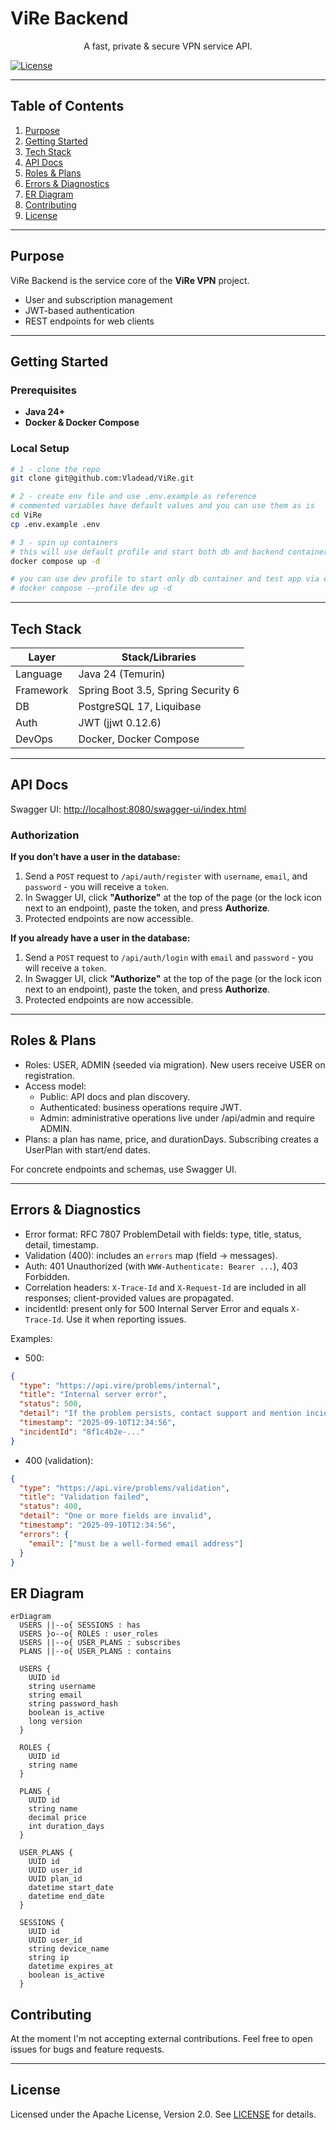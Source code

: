 # ViRe Backend <!-- Project Title -->

<p align="center">
  A fast, private & secure VPN service API.
</p>

[![License](https://img.shields.io/github/license/Vladead/ViRe)](LICENSE)

---

## Table of Contents
1. [Purpose](#purpose)
2. [Getting Started](#getting-started)
3. [Tech Stack](#tech-stack)
4. [API Docs](#api-docs)
5. [Roles & Plans](#roles--plans)
6. [Errors & Diagnostics](#errors--diagnostics)
7. [ER Diagram](#er-diagram)
8. [Contributing](#contributing)
9. [License](#license)

---

## Purpose
ViRe Backend is the service core of the **ViRe VPN** project.

* User and subscription management
* JWT-based authentication
* REST endpoints for web clients

---

## Getting Started

### Prerequisites
- **Java 24+**
- **Docker & Docker Compose**

### Local Setup
```bash
# 1 - clone the repo
git clone git@github.com:Vladead/ViRe.git

# 2 - create env file and use .env.example as reference
# commented variables have default values and you can use them as is
cd ViRe
cp .env.example .env

# 3 - spin up containers
# this will use default profile and start both db and backend containers 
docker compose up -d

# you can use dev profile to start only db container and test app via editor
# docker compose --profile dev up -d
```

---

## Tech Stack

| Layer     | Stack/Libraries                    |
|-----------|------------------------------------|
| Language  | Java 24 (Temurin)                  |
| Framework | Spring Boot 3.5, Spring Security 6 |
| DB        | PostgreSQL 17, Liquibase           |
| Auth      | JWT (jjwt 0.12.6)                  |
| DevOps    | Docker, Docker Compose             |

---

## API Docs

Swagger UI: [http://localhost:8080/swagger-ui/index.html](http://localhost:8080/swagger-ui/index.html)

### Authorization

**If you don’t have a user in the database:**

1. Send a `POST` request to `/api/auth/register` with `username`, `email`, and `password` - you will receive a `token`.
2. In Swagger UI, click **"Authorize"** at the top of the page (or the lock icon next to an endpoint), paste the token,
   and press **Authorize**.
3. Protected endpoints are now accessible.

**If you already have a user in the database:**

1. Send a `POST` request to `/api/auth/login` with `email` and `password` - you will receive a `token`.
2. In Swagger UI, click **"Authorize"** at the top of the page (or the lock icon next to an endpoint), paste the token,
   and press **Authorize**.
3. Protected endpoints are now accessible.

---

## Roles & Plans

- Roles: USER, ADMIN (seeded via migration). New users receive USER on registration.
- Access model:
   - Public: API docs and plan discovery.
   - Authenticated: business operations require JWT.
   - Admin: administrative operations live under /api/admin and require ADMIN.
- Plans: a plan has name, price, and durationDays. Subscribing creates a UserPlan with start/end dates.

For concrete endpoints and schemas, use Swagger UI.

---

## Errors & Diagnostics

- Error format: RFC 7807 ProblemDetail with fields: type, title, status, detail, timestamp.
- Validation (400): includes an `errors` map (field -> messages).
- Auth: 401 Unauthorized (with `WWW-Authenticate: Bearer ...`), 403 Forbidden.
- Correlation headers: `X-Trace-Id` and `X-Request-Id` are included in all responses; client-provided values are propagated.
- incidentId: present only for 500 Internal Server Error and equals `X-Trace-Id`. Use it when reporting issues.

Examples:

- 500:
```json
{
  "type": "https://api.vire/problems/internal",
  "title": "Internal server error",
  "status": 500,
  "detail": "If the problem persists, contact support and mention incidentId",
  "timestamp": "2025-09-10T12:34:56",
  "incidentId": "8f1c4b2e-..."
}
```

- 400 (validation):
```json
{
  "type": "https://api.vire/problems/validation",
  "title": "Validation failed",
  "status": 400,
  "detail": "One or more fields are invalid",
  "timestamp": "2025-09-10T12:34:56",
  "errors": {
    "email": ["must be a well-formed email address"]
  }
}
```

## ER Diagram

```mermaid
erDiagram
  USERS ||--o{ SESSIONS : has
  USERS }o--o{ ROLES : user_roles
  USERS ||--o{ USER_PLANS : subscribes
  PLANS ||--o{ USER_PLANS : contains

  USERS {
    UUID id
    string username
    string email
    string password_hash
    boolean is_active
    long version
  }

  ROLES {
    UUID id
    string name
  }

  PLANS {
    UUID id
    string name
    decimal price
    int duration_days
  }

  USER_PLANS {
    UUID id
    UUID user_id
    UUID plan_id
    datetime start_date
    datetime end_date
  }

  SESSIONS {
    UUID id
    UUID user_id
    string device_name
    string ip
    datetime expires_at
    boolean is_active
  }
```

## Contributing

At the moment I'm not accepting external contributions.
Feel free to open issues for bugs and feature requests.

---

## License

Licensed under the Apache License, Version 2.0. See [LICENSE](LICENSE) for details.